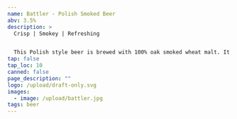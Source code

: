```yaml
---
name: Battler - Polish Smoked Beer
abv: 3.5%
description: >
  Crisp | Smokey | Refreshing 


  This Polish style beer is brewed with 100% oak smoked wheat malt. It is then split and fermented with our ale yeast and lager yeast. The two batches are then blended back together and lagered for an extended period of time. The result is a light, refreshing, smoked beer.
tap: false
tap_loc: 10
canned: false
page_description: ""
logo: /upload/draft-only.svg
images:
  - image: /upload/battler.jpg
tags: beer
---
```

